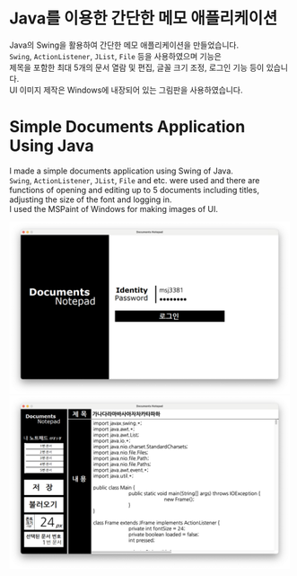 # Java를 이용한 간단한 메모 애플리케이션
 Java의 Swing을 활용하여 간단한 메모 애플리케이션을 만들었습니다.  
 ``Swing``, ``ActionListener``, ``JList``, ``File`` 등을 사용하였으며 기능은  
 제목을 포함한 최대 5개의 문서 열람 및 편집, 글꼴 크기 조정, 로그인 기능 등이 있습니다.  
 UI 이미지 제작은 Windows에 내장되어 있는 그림판을 사용하였습니다.


# Simple Documents Application Using Java
I made a simple documents application using Swing of Java.  
``Swing``, ``ActionListener``, ``JList``, ``File`` and etc. were used and there are  
functions of opening and editing up to 5 documents including titles,  
adjusting the size of the font and logging in.  
I used the MSPaint of Windows for making images of UI.

<img src="./image_1.png" width="500"/>
<img src="./image_2.png" width="500"/>
